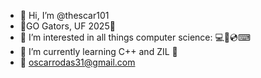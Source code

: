 - 👋 Hi, I’m @thescar101
- 📙GO Gators, UF 2025📘
- 👀 I’m interested in all things computer science: 💻💾💿⌨
- 🎲 I’m currently learning C++ and ZIL 🔮
- 📧 oscarrodas31@gmail.com 
